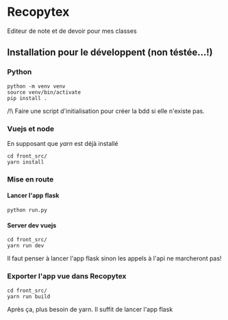 # Recopytex

Editeur de note et de devoir pour mes classes

## Installation pour le développent  (non téstée...!)

### Python

    python -m venv venv
    source venv/bin/activate
    pip install .

/!\ Faire une script d'initialisation pour créer la bdd si elle n'existe pas.

### Vuejs et node

En supposant que *yarn* est déjà installé

    cd front_src/
    yarn install


### Mise en route

#### Lancer l'app flask

    python run.py

#### Server dev vuejs

    cd front_src/
    yarn run dev

Il faut penser à lancer l'app flask sinon les appels à l'api ne marcheront pas!

### Exporter l'app vue dans Recopytex

    cd front_src/
    yarn run build

Après ça, plus besoin de yarn. Il suffit de lancer l'app flask

